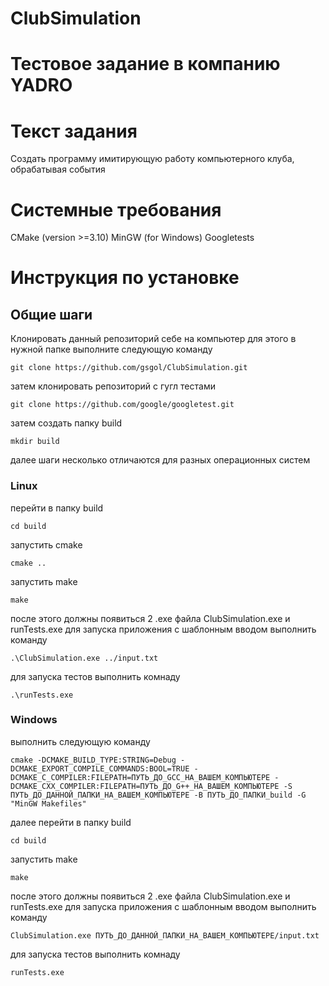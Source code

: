 # ClubSimulation

# Тестовое задание в компанию YADRO 

# Текст задания
Создать программу имитирующую работу компьютерного клуба, обрабатывая события

# Системные требования
CMake (version >=3.10)
MinGW (for Windows)
Googletests

# Инструкция по установке

## Общие шаги
Клонировать данный репозиторий себе на компьютер для этого в нужной папке выполните следующую команду
```
git clone https://github.com/gsgol/ClubSimulation.git
```
затем клонировать репозиторий с гугл тестами
```
git clone https://github.com/google/googletest.git
```
затем создать папку build 
```
mkdir build
```
далее шаги несколько отличаются для разных операционных систем
### Linux
перейти в папку build
```
cd build
```
запустить cmake
```
cmake ..
```
запустить make 
```
make
```
после этого должны появиться 2 .exe файла ClubSimulation.exe и runTests.exe
для запуска приложения с шаблонным вводом выполнить команду 
```
.\ClubSimulation.exe ../input.txt
```
для запуска тестов выполнить комнаду 
```
.\runTests.exe
```
### Windows
выполнить следующую команду
```
cmake -DCMAKE_BUILD_TYPE:STRING=Debug -DCMAKE_EXPORT_COMPILE_COMMANDS:BOOL=TRUE -DCMAKE_C_COMPILER:FILEPATH=ПУТЬ_ДО_GCC_НА_ВАШЕМ_КОМПЬЮТЕРЕ -DCMAKE_CXX_COMPILER:FILEPATH=ПУТЬ_ДО_G++_НА_ВАШЕМ_КОМПЬЮТЕРЕ -S ПУТЬ_ДО_ДАННОЙ_ПАПКИ_НА_ВАШЕМ_КОМПЬЮТЕРЕ -B ПУТЬ_ДО_ПАПКИ_build -G "MinGW Makefiles"
```
далее перейти в папку build
```
cd build
```
запустить make 
```
make
```
после этого должны появиться 2 .exe файла ClubSimulation.exe и runTests.exe
для запуска приложения с шаблонным вводом выполнить команду 
```
ClubSimulation.exe ПУТЬ_ДО_ДАННОЙ_ПАПКИ_НА_ВАШЕМ_КОМПЬЮТЕРЕ/input.txt
```
для запуска тестов выполнить комнаду 
```
runTests.exe
```
